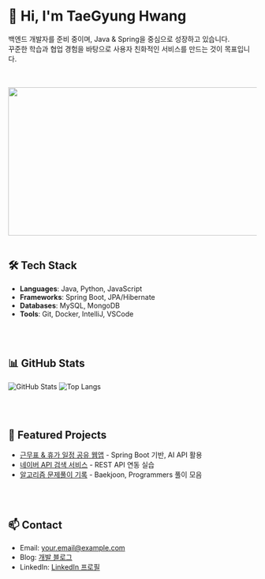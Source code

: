# 👋 Hi, I'm TaeGyung Hwang
백엔드 개발자를 준비 중이며, Java & Spring을 중심으로 성장하고 있습니다.  
꾸준한 학습과 협업 경험을 바탕으로 사용자 친화적인 서비스를 만드는 것이 목표입니다.

<br>
<br>

<a href="https://www.gitanimals.org/en_US?utm_medium=image&utm_source=HwangTaeGyeong&utm_content=farm">
<img src="https://render.gitanimals.org/farms/HwangTaeGyeong" width="900" height="300"/>
</a>

<br>
<br>

## 🛠️ Tech Stack
- **Languages**: Java, Python, JavaScript  
- **Frameworks**: Spring Boot, JPA/Hibernate  
- **Databases**: MySQL, MongoDB  
- **Tools**: Git, Docker, IntelliJ, VSCode

<br>
<br>

## 📊 GitHub Stats
![GitHub Stats](https://github-readme-stats.vercel.app/api?username=yourusername&show_icons=true&theme=default)
![Top Langs](https://github-readme-stats.vercel.app/api/top-langs/?username=yourusername&layout=compact&theme=default)

<br>
<br>

## 🚀 Featured Projects
- [근무표 & 휴가 일정 공유 웹앱](https://github.com/) - Spring Boot 기반, AI API 활용
- [네이버 API 검색 서비스](https://github.com/) - REST API 연동 실습
- [알고리즘 문제풀이 기록](https://github.com/HwangTaeGyeong/Algorithm) - Baekjoon, Programmers 풀이 모음

<br>
<br>

## 📫 Contact
- Email: your.email@example.com  
- Blog: [개발 블로그](https://yourblog.com)  
- LinkedIn: [LinkedIn 프로필](https://linkedin.com/in/yourprofile)

<!--
**HwangTaeGyeong/HwangTaeGyeong** is a ✨ _special_ ✨ repository because its `README.md` (this file) appears on your GitHub profile.

Here are some ideas to get you started:

- 🔭 I’m currently working on ...
- 🌱 I’m currently learning ...
- 👯 I’m looking to collaborate on ...
- 🤔 I’m looking for help with ...
- 💬 Ask me about ...
- 📫 How to reach me: ...
- 😄 Pronouns: ...
- ⚡ Fun fact: ...
-->

